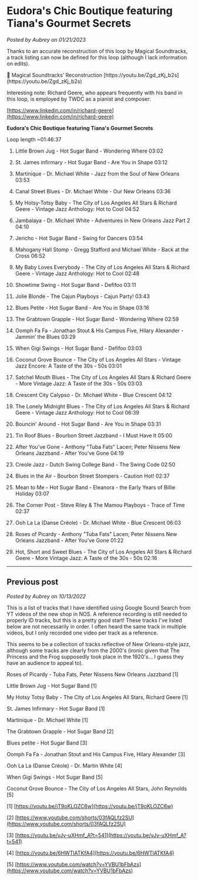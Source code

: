 # Eudora's Chic Boutique featuring Tiana's Gourmet Secrets

*Posted by Aubrey on 01/21/2023*

Thanks to an accurate reconstruction of this loop by Magical Soundtracks, a track listing can now be defined for this loop (although I lack information on edits).

<aside>
📌 Magical Soundtracks’ Reconstruction
[https://youtu.be/Zgd_zKj_b2s](https://youtu.be/Zgd_zKj_b2s)

</aside>

Interesting note: Richard Geere, who appears frequently with his band in this loop, is employed by TWDC as a pianist and composer:

[https://www.linkedin.com/in/richard-geere](https://www.linkedin.com/in/richard-geere)

**Eudora's Chic Boutique featuring Tiana's Gourmet Secrets**

Loop length ~01:46:37

1. Little Brown Jug - Hot Sugar Band - Wondering Where 03:02

2. St. James infirmary - Hot Sugar Band - Are You in Shape 03:12

3. Martinique - Dr. Michael White - Jazz from the Soul of New Orleans 03:53

4. Canal Street Blues - Dr. Michael White - Our New Orleans 03:36

5. My Hotsy-Totsy Baby - The City of Los Angeles All Stars & Richard Geere - Vintage Jazz Anthology: Hot to Cool 04:52

6. Jambalaya - Dr. Michael White - Adventures in New Orleans Jazz Part 2 04:10

7. Jericho - Hot Sugar Band - Swing for Dancers 03:54

8. Mahogany Hall Stomp - Gregg Stafford and Michael White - Back at the Cross 06:52

9. My Baby Loves Everybody - The City of Los Angeles All Stars & Richard Geere - Vintage Jazz Anthology: Hot to Cool 02:48

10. Showtime Swing - Hot Sugar Band - Defifoo 03:11

11. Jolie Blonde - The Cajun Playboys - Cajun Party! 03:43

12. Blues Petite - Hot Sugar Band - Are You in Shape 03:16

13. The Grabtown Grapple - Hot Sugar Band - Wondering Where 02:59

14. Oomph Fa Fa - Jonathan Stout & His Campus Five, Hilary Alexander - Jammin’ the Blues 03:29

15. When Gigi Swings - Hot Sugar Band - Defifoo 03:03

16. Coconut Grove Bounce - The City of Los Angeles All Stars - Vintage Jazz Encore: A Taste of the 30s - 50s 03:01

17. Satchel Mouth Blues - The City of Los Angeles All Stars & Richard Geere - More Vintage Jazz: A Taste of the 30s - 50s 03:03

18. Crescent City Calypso - Dr. Michael White - Blue Crescent 04:12

19. The Lonely Midnight Blues - The City of Los Angeles All Stars & Richard Geere - Vintage Jazz Anthology: Hot to Cool 06:39

20. Bouncin' Around - Hot Sugar Band - Are You in Shape 03:31

21. Tin Roof Blues - Bourbon Street Jazzband - I Must Have It 05:00

22. After You've Gone - Anthony "Tuba Fats" Lacen; Peter Nissens New Orleans Jazzband - After You’ve Gone 04:19

23. Creole Jazz - Dutch Swing College Band - The Swing Code 02:50

24. Blues in the Air - Bourbon Street Stompers - Caution Hot! 02:37

25. Mean to Me - Hot Sugar Band - Eleanora - the Early Years of Billie Holiday 03:07

26. The Corner Post - Steve Riley & The Mamou Playboys - Trace of Time 02:37

27. Ooh La La (Danse Créole) - Dr. Michael White - Blue Crescent 06:03

28. Roses of Picardy - Anthony "Tuba Fats" Lacen; Peter Nissens New Orleans Jazzband - After You’ve Gone 01:22

29. Hot, Short and Sweet Blues - The City of Los Angeles All Stars & Richard Geere - More Vintage Jazz: A Taste of the 30s - 50s 02:16

---

## Previous post

*Posted by Aubrey on 10/13/2022*

This is a list of tracks that I have identified using Google Sound Search from YT videos of the new shop in NOS. A reference recording is still needed to properly ID tracks, but this is a pretty good start! These tracks I've listed below are not necessarily in order. I often heard the same track in multiple videos, but I only recorded one video per track as a reference.

This seems to be a collection of tracks reflective of New Orleans-style jazz, although some tracks are clearly from the 2000's (ironic given that The Princess and the Frog supposedly took place in the 1920's... I guess they have an audience to appeal to).

Roses of Picardy - Tuba Fats, Peter Nissens New Orleans Jazzband [1]

Little Brown Jug - Hot Sugar Band [1]

My Hotsy Totsy Baby - The City of Los Angeles All Stars, Richard Geere [1]

St. James Infirmary - Hot Sugar Band [1]

Martinique - Dr. Michael White [1]

The Grabtown Grapple - Hot Sugar Band [2]

Blues petite - Hot Sugar Band [3]

Oomph Fa Fa - Jonathan Stout and His Campus Five, Hilary Alexander [3]

Ooh La La (Danse Créole) - Dr. Martin White [4]

When Gigi Swings - Hot Sugar Band [5]

Coconut Grove Bounce - The City of Los Angeles All Stars, John Reynolds [5]

[1] [https://youtu.be/jT9oKLOZC6w](https://youtu.be/jT9oKLOZC6w)

[2] [https://www.youtube.com/shorts/03fAQLfz2SU](https://www.youtube.com/shorts/03fAQLfz2SU)

[3] [https://youtu.be/vJv-uXHmf_A?t=541](https://youtu.be/vJv-uXHmf_A?t=541)

[4] [https://youtu.be/6HWTlATKfA4](https://youtu.be/6HWTlATKfA4)

[5] [https://www.youtube.com/watch?v=YVBU1bFbAzs](https://www.youtube.com/watch?v=YVBU1bFbAzs)